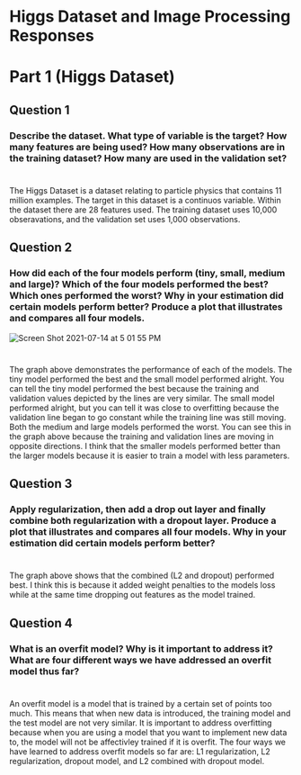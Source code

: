 # Higgs Dataset and Image Processing Responses

# Part 1 (Higgs Dataset)

## Question 1 
### Describe the dataset. What type of variable is the target? How many features are being used? How many observations are in the training dataset? How many are used in the validation set?

#
The Higgs Dataset is a dataset relating to particle physics that contains 11 million examples. The target in this dataset is a continuos variable. Within the dataset there are 28 features used. The training dataset uses 10,000 obseravations, and the validation set uses 1,000 observations. 

## Question 2
### How did each of the four models perform (tiny, small, medium and large)? Which of the four models performed the best? Which ones performed the worst? Why in your estimation did certain models perform better? Produce a plot that illustrates and compares all four models.

![Screen Shot 2021-07-14 at 5 01 55 PM](https://user-images.githubusercontent.com/60228369/125692930-ac32217a-bc17-466f-b005-cdbb0606f597.png)

#
The graph above demonstrates the performance of each of the models. The tiny model performed the best and the small model performed alright. You can tell the tiny model performed the best because the training and validation values depicted by the lines are very similar. The small model performed alright, but you can tell it was close to overfitting because the validation line began to go constant while the training line was still moving. Both the medium and large models performed the worst. You can see this in the graph above because the training and validation lines are moving in opposite directions. I think that the smaller models performed better than the larger models because it is easier to train a model with less parameters. 


## Question 3
### Apply regularization, then add a drop out layer and finally combine both regularization with a dropout layer. Produce a plot that illustrates and compares all four models. Why in your estimation did certain models perform better?

#
The graph above shows that the combined (L2 and dropout) performed best. I think this is because it added weight penalties to the models loss while at the same time dropping out features as the model trained. 

## Question 4
### What is an overfit model? Why is it important to address it? What are four different ways we have addressed an overfit model thus far?

#
An overfit model is a model that is trained by a certain set of points too much. This means that when new data is introduced, the training model and the test model are not very similar. It is important to address overfitting because when you are using a model that you want to implement new data to, the model will not be affectivley trained if it is overfit. The four ways we have learned to address overfit models so far are: L1 regularization, L2 regularization, dropout model, and L2 combined with dropout model. 
